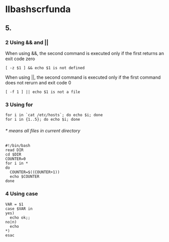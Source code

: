 # llbashscrfunda


## 5.
### 2 Using && and ||
When using &&, the second command is executed only if the first returns
an exit code zero
```
[ -z $1 ] && echo $1 is not defined
```
When using ||, the second command is executed only if the first command does not rerurn and 
exit code 0
```
[ -f 1 ] || echo $1 is not a file
```

### 3 Using for
```
for i in `cat /etc/hosts`; do echo $i; done
for i in {1..5}; do echo $i; done
```

###### * means all files in current directory
```
#!/bin/bash
read DIR
cd $DIR
COUNTER=0
for i in *
do
  COUNTER=$((COUNTER+1))
  echo $COUNTER
done
```
### 4 Using case
```
VAR = $1
case $VAR in
yes)
  echo ok;;
no|n)
  echo
*)
esac
```
